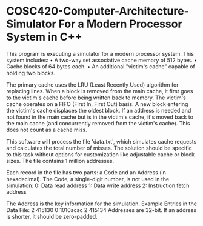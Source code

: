 # COSC420-Computer-Architecture-Simulator For a Modern Processor System in C++
This program is executing a simulator for a modern processor system. This
system includes:
• A two-way set associative cache memory of 512 bytes.
• Cache blocks of 64 bytes each.
• An additional "victim's cache" capable of holding two blocks.

The primary cache uses the LRU (Least Recently Used) algorithm for replacing lines. When a block is
removed from the main cache, it first goes to the victim's cache before being written back to memory. The victim's cache operates on a FIFO (First In, First Out) basis. A new block entering the victim's cache displaces the oldest block. If an address is needed and not found in the main cache but is in the victim's cache, it's moved back to the main cache (and concurrently removed from the victim's cache). This does not count as a cache miss.

This software will process the file 'data.txt', which simulates cache requests and calculates the total number of misses. The solution should be specific to this task without options for customization like adjustable cache or block sizes.
The file contains 1 million addresses.

Each record in the file has two parts: a Code and an Address (in hexadecimal).
The Code, a single-digit number, is not used in the simulation:
0: Data read address
1: Data write address
2: Instruction fetch address

The Address is the key information for the simulation.
Example Entries in the Data File:
2 415130
0 1010acac
2 415134
Addresses are 32-bit. If an address is shorter, it should be zero-padded.
